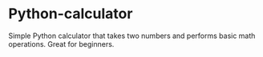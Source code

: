 # Python-calculator
Simple Python calculator that takes two numbers and performs basic math operations. Great for beginners.
